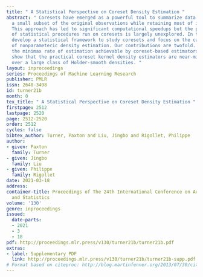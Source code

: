 ```yaml
---
title: " A Statistical Perspective on Coreset Density Estimation "
abstract: " Coresets have emerged as a powerful tool to summarize data by selecting
  a small subset of the original observations while retaining most of its information.
  This approach has led to significant computational speedups but the performance
  of statistical procedures run on coresets is largely unexplored. In this work, we
  develop a statistical framework to study coresets and focus on the canonical task
  of nonparameteric density estimation. Our contributions are twofold. First, we establish
  the minimax rate of estimation achievable by coreset-based estimators. Second, we
  show that the practical coreset kernel density estimators are near-minimax optimal
  over a large class of Holder-smooth densities. "
layout: inproceedings
series: Proceedings of Machine Learning Research
publisher: PMLR
issn: 2640-3498
id: turner21b
month: 0
tex_title: " A Statistical Perspective on Coreset Density Estimation "
firstpage: 2512
lastpage: 2520
page: 2512-2520
order: 2512
cycles: false
bibtex_author: Turner, Paxton and Liu, Jingbo and Rigollet, Philippe
author:
- given: Paxton
  family: Turner
- given: Jingbo
  family: Liu
- given: Philippe
  family: Rigollet
date: 2021-03-18
address: 
container-title: Proceedings of The 24th International Conference on Artificial Intelligence
  and Statistics
volume: '130'
genre: inproceedings
issued:
  date-parts:
  - 2021
  - 3
  - 18
pdf: http://proceedings.mlr.press/v130/turner21b/turner21b.pdf
extras:
- label: Supplementary PDF
  link: http://proceedings.mlr.press/v130/turner21b/turner21b-supp.pdf
# Format based on citeproc: http://blog.martinfenner.org/2013/07/30/citeproc-yaml-for-bibliographies/
---
```


